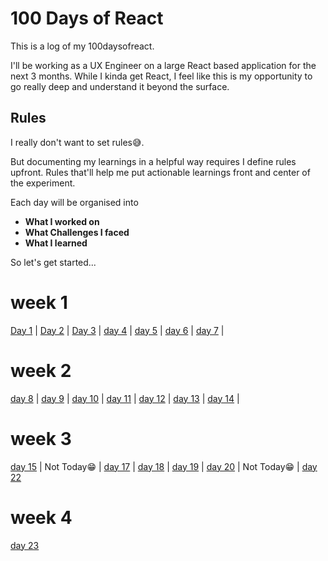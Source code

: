 # 100 Days of React

This is a log of my 100daysofreact.

I'll be working as a UX Engineer on a large React based application for the next 3 months. While I kinda get React, I feel like this is my opportunity to go really deep and understand it beyond the surface.

## Rules

I really don't want to set rules😅.

But documenting my learnings in a helpful way requires I define rules upfront. Rules that'll help me put actionable learnings front and center of the experiment.

Each day will be organised into

- **What I worked on**
- **What Challenges I faced**
- **What I learned**

So let's get started...

# week 1

[Day 1](https://github.com/vickOnRails/100-days-of-react/tree/master/week1#day-1) |
[Day 2](https://github.com/vickOnRails/100-days-of-react/tree/master/week1#day-2) |
[Day 3](https://github.com/vickOnRails/100-days-of-react/tree/master/week1#day-3) |
[day 4](https://github.com/vickOnRails/100-days-of-react/tree/master/week1#day-4) |
[day 5](https://github.com/vickOnRails/100-days-of-react/tree/master/week1#day-5) |
[day 6](https://github.com/vickOnRails/100-days-of-react/tree/master/week1#day-6) |
[day 7](https://github.com/vickOnRails/100-days-of-react/tree/master/week1#day-7) |

# week 2

[day 8](https://github.com/vickOnRails/100-days-of-react/tree/master/week2#day-8) |
[day 9](https://github.com/vickOnRails/100-days-of-react/tree/master/week2#day-9) |
[day 10](https://github.com/vickOnRails/100-days-of-react/tree/master/week2#day-10) |
[day 11](https://github.com/vickOnRails/100-days-of-react/tree/master/week2#day-11) |
[day 12](https://github.com/vickOnRails/100-days-of-react/tree/master/week2#day-12) |
[day 13](https://github.com/vickOnRails/100-days-of-react/tree/master/week2#day-13) |
[day 14](https://github.com/vickOnRails/100-days-of-react/tree/master/week2#day-14) |

# week 3

[day 15](https://github.com/vickOnRails/100-days-of-react/tree/master/week3#day-15) |
Not Today😁 |
[day 17](https://github.com/vickOnRails/100-days-of-react/tree/master/week3#day-17) |
[day 18](https://github.com/vickOnRails/100-days-of-react/tree/master/week3#day-18) |
[day 19](https://github.com/vickOnRails/100-days-of-react/tree/master/week3#day-19) |
[day 20](https://github.com/vickOnRails/100-days-of-react/tree/master/week3#day-20) |
Not Today😁 |
[day 22](https://github.com/vickOnRails/100-days-of-react/tree/master/week3#day-22)

# week 4

[day 23](https://github.com/vickOnRails/100-days-of-react/tree/master/week4#day-23)
